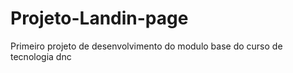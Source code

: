 # Projeto-Landin-page
Primeiro projeto de desenvolvimento do modulo base do curso de tecnologia dnc
